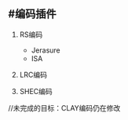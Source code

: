 #编码插件
---------------------------------------


1. RS编码
	
	- Jerasure
	- ISA

2. LRC编码
3. SHEC编码

//未完成的目标：CLAY编码仍在修改




